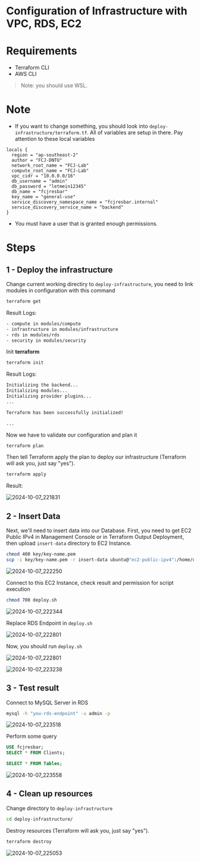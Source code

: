 # Configuration of Infrastructure with VPC, RDS, EC2

# Requirements

- Terraform CLI
- AWS CLI

> Note: you should use WSL.

# Note

- If you want to change something, you should look into `deploy-infrastructure/terraform.tf`. All of variables are setup in there. Pay attention to these local variables

```hcl
locals {
  region = "ap-southeast-2"
  author = "FCJ-DNTU"
  network_root_name = "FCJ-Lab"
  compute_root_name = "FCJ-Lab"
  vpc_cidr = "10.0.0.0/16"
  db_username = "admin"
  db_password = "letmein12345"
  db_name = "fcjresbar"
  key_name = "general-use"
  service_discovery_namespace_name = "fcjresbar.internal"
  service_discovery_service_name = "backend"
}
```

- You must have a user that is granted enough permissions.

# Steps

## 1 - Deploy the infrastructure

Change current working directiry to `deploy-infrastructure`, you need to link modules in configuration with this command

```bash
terraform get
```

Result Logs:

```bash
- compute in modules/compute
- infrastructure in modules/infrastructure
- rds in modules/rds
- security in modules/security
```

Init **terraform**

```bash
terraform init
```

Result Logs:

```bash
Initializing the backend...
Initializing modules...
Initializing provider plugins...
...

Terraform has been successfully initialized!

...
```

Now we have to validate our configuration and plan it

```bash
terraform plan
```

Then tell Terraform apply the plan to deploy our infrastructure (Terraform will ask you, just say "yes").

```bash
terraform apply
```

Result:

![2024-10-07_221831](https://github.com/user-attachments/assets/2bc86038-345b-4588-ae82-54abeed1471d)

## 2 - Insert Data

Next, we'll need to insert data into our Database. First, you need to get EC2 Public IPv4 in Management Console or in Terraform Output Deployment, then upload `insert-data` directory to EC2 Instance.

```bash
chmod 400 key/key-name.pem
scp -i key/key-name.pem -r insert-data ubuntu@"ec2-public-ipv4":/home/ubuntu
```

![2024-10-07_222250](https://github.com/user-attachments/assets/646cf53d-01ab-4573-b261-c289bd7178f7)

Connect to this EC2 Instance, check result and permission for script execution

```bash
chmod 700 deploy.sh
```

![2024-10-07_222344](https://github.com/user-attachments/assets/e473dbba-a9f4-43c7-ba89-2b4de12e0a8b)

Replace RDS Endpoint in `deploy.sh`

![2024-10-07_222801](https://github.com/user-attachments/assets/4ee3be1f-91f2-4996-b92c-7ff21aab3707)

Now, you should run `deploy.sh`

![2024-10-07_222801](https://github.com/user-attachments/assets/3f819cfb-c389-49a2-bd70-fcf7fe6b2607)

![2024-10-07_223238](https://github.com/user-attachments/assets/5a7139ae-0705-4fdd-9c67-4cb0962bd400)

## 3 - Test result

Connect to MySQL Server in RDS

```bash
mysql -h "you-rds-endpoint" -u admin -p
```

![2024-10-07_223518](https://github.com/user-attachments/assets/be4ae0a2-01f7-49cd-b436-47d49372899d)

Perform some query

```sql
USE fcjresbar;
SELECT * FROM Clients;
```

```sql
SELECT * FROM Tables;
```

![2024-10-07_223558](https://github.com/user-attachments/assets/58ff53a6-75fe-474a-9650-8052a5b169a7)

## 4 - Clean up resources

Change directory to `deploy-infrastructure`

```bash
cd deploy-infrastructure/
```

Destroy resources (Terraform will ask you, just say "yes").

```bash
terraform destroy
```

![2024-10-07_225053](https://github.com/user-attachments/assets/4f3cef0e-5258-413b-88b8-c2ceba965a85)
